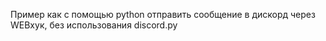 Пример как c помощью python отправить сообщение в дискорд через WEBхук, без использования discord.py
